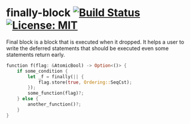 # finally-block [![Build Status](https://travis-ci.com/CodeChain-io/rust-finally-block.svg?branch=master)](https://travis-ci.com/CodeChain-io/rust-finally-block) [![License: MIT](https://img.shields.io/badge/License-MIT-yellow.svg)](https://opensource.org/licenses/MIT)

Final block is a block that is executed when it dropped.
It helps a user to write the deferred statements that should be executed even some statements return early.

```rust
function f(flag: &AtomicBool) -> Option<()> {
    if some_condition {
        let _f = finally(|| {
            flag.store(true, Ordering::SeqCst);
        });
        some_function(flag)?;
    } else {
        another_function()?;
    }
}
```
